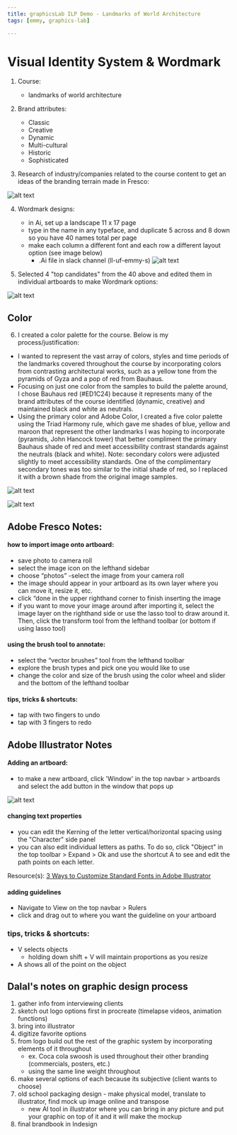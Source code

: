 ```yaml
---
title: graphicsLab ILP Demo - Landmarks of World Architecture
tags: [emmy, graphics-lab]

---
```


# Visual Identity System & Wordmark

1. Course:
    * landmarks of world architecture

2. Brand attributes: 
    * Classic
    * Creative
    * Dynamic
    * Multi-cultural
    * Historic
    * Sophisticated

3. Research of industry/companies related to the course content to get an ideas of the branding terrain made in Fresco:

![alt text](https://files.slack.com/files-pri/T0HTW3H0V-F05K0PBHF0D/untitled_-_july_27__2023_10.28.jpg?pub_secret=1735ca8ebc)


4. Wordmark designs:
    * in Ai, set up a landscape 11 x 17 page
    * type in the name in any typeface, and duplicate 5 across and 8 down so you have 40 names total per page
    * make each column a different font and each row a different layout option (see image below)
        * .Ai file in slack channel (ll-uf-emmy-s)
![alt text](https://files.slack.com/files-pri/T0HTW3H0V-F05KTCFPZFA/untitled_-_july_27__2023_11.13.jpg?pub_secret=eb3219f6ed)

5. Selected 4 "top candidates" from the 40 above and edited them in individual artboards to make Wordmark options:

![alt text](https://files.slack.com/files-pri/T0HTW3H0V-F05K3S9N3KQ/screen_shot_2023-07-28_at_1.38.01_pm.png?pub_secret=7ad5bba1f0)

## Color

6. I created a color palette for the course. Below is my process/justification:


* I wanted to represent the vast array of colors, styles and time periods of the landmarks covered throughout the course by incorporating colors from contrasting architectural works, such as a yellow tone from the pyramids of Gyza and a pop of red from Bauhaus. 
* Focusing on just one color from the samples to build the palette around, I chose Bauhaus red (#ED1C24) because it represents many of the brand attributes of the course identified (dynamic, creative) and maintained black and white as neutrals. 
* Using the primary color and Adobe Color, I created a five color palette using the Triad Harmony rule, which gave me shades of blue, yellow and maroon that represent the other landmarks I was hoping to incorporate (pyramids, John Hancock tower) that better compliment the primary Bauhaus shade of red and meet accessibility contrast standards against the neutrals (black and white). Note: secondary colors were adjusted slightly to meet accessibility standards. One of the complimentary secondary tones was too similar to the initial shade of red, so I replaced it with a brown shade from the original image samples.


![alt text](https://files.slack.com/files-pri/T0HTW3H0V-F05KNKRCX8V/screen_shot_2023-08-01_at_10.22.52_am.png?pub_secret=e1b5c9b95b)

![alt text](https://files.slack.com/files-pri/T0HTW3H0V-F05L5BWTMMX/screen_shot_2023-08-01_at_12.55.35_pm.png?pub_secret=856910adda)


## Adobe Fresco Notes:

#### how to import image onto artboard:
- save photo to camera roll
- select the image icon on the lefthand sidebar
- choose “photos”
-select the image from your camera roll
- the image should appear in your artboard as its own layer where you can move it, resize it, etc.
- click “done in the upper righthand corner to finish inserting the image
- if you want to move your image around after importing it, select the image layer on the righthand side or use the lasso tool to draw around it. Then, click the transform tool from the lefthand toolbar (or bottom if using lasso tool)

#### using the brush tool to annotate:
- select the “vector brushes” tool from the lefthand toolbar
- explore the brush types and pick one you would like to use
- change the color and size of the brush using the color wheel and slider and the bottom of the lefthand toolbar

#### tips, tricks & shortcuts:
- tap with two fingers to undo
- tap with 3 fingers to redo

## Adobe Illustrator Notes

#### Adding an artboard:
- to make a new artboard, click 'Window' in the top navbar > artboards and select the add button in the window that pops up 

![alt text](https://files.slack.com/files-pri/T0HTW3H0V-F05KP5BHVQ9/screen_shot_2023-07-28_at_10.32.14_am.png?pub_secret=3393e1db13)

#### changing text properties
- you can edit the Kerning of the letter vertical/horizontal spacing using the "Character" side panel
- you can also edit individual letters as paths. To do so, click "Object" in the top toolbar > Expand > Ok and use the shortcut A to see and edit the path points on each letter.

Resource(s):
[3 Ways to Customize Standard Fonts in Adobe Illustrator](https://www.shutterstock.com/blog/customize-standard-fonts-adobe-illustrator)

#### adding guidelines
* Navigate to View on the top navbar > Rulers
* click and drag out to where you want the guideline on your artboard

### tips, tricks & shortcuts:
* V selects objects
    * holding down shift + V will maintain proportions as you resize
* A shows all of the point on the object


## Dalal's notes on graphic design process
1. gather info from interviewing clients
2. sketch out logo options first in procreate (timelapse videos, animation functions)
3. bring into illustrator
4. digitize favorite options
5. from logo build out the rest of the graphic system by incorporating elements of it throughout
    * ex. Coca cola swoosh is used throughout their other branding (commercials, posters, etc.)
    * using the same line weight throughout
7. make several options of each because its subjective (client wants to choose)
8. old school packaging design - make physical model, translate to illustrator, find mock up image online and transpose 
    * new AI tool in illustrator where you can bring in any picture and put your graphic on top of it and it will make the mockup
9. final brandbook in Indesign



